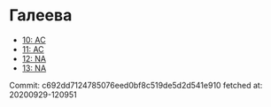 # Галеева
- [10: AC](10.md)
- [11: AC](11.md)
- [12: NA](12.md)
- [13: NA](13.md)

Commit: c692dd7124785076eed0bf8c519de5d2d541e910
 fetched at: 20200929-120951
